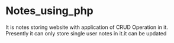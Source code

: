 # Notes_using_php
It is notes storing website with application of CRUD Operation in it. Presently  it can only store single user notes in it.it can be updated
